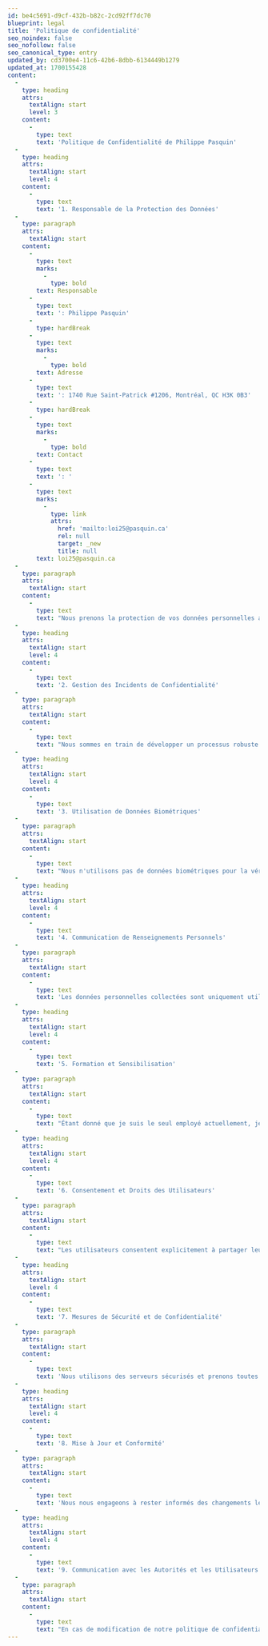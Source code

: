 ```yaml
---
id: be4c5691-d9cf-432b-b82c-2cd92ff7dc70
blueprint: legal
title: 'Politique de confidentialité'
seo_noindex: false
seo_nofollow: false
seo_canonical_type: entry
updated_by: cd3700e4-11c6-42b6-8dbb-6134449b1279
updated_at: 1700155428
content:
  -
    type: heading
    attrs:
      textAlign: start
      level: 3
    content:
      -
        type: text
        text: 'Politique de Confidentialité de Philippe Pasquin'
  -
    type: heading
    attrs:
      textAlign: start
      level: 4
    content:
      -
        type: text
        text: '1. Responsable de la Protection des Données'
  -
    type: paragraph
    attrs:
      textAlign: start
    content:
      -
        type: text
        marks:
          -
            type: bold
        text: Responsable
      -
        type: text
        text: ': Philippe Pasquin'
      -
        type: hardBreak
      -
        type: text
        marks:
          -
            type: bold
        text: Adresse
      -
        type: text
        text: ': 1740 Rue Saint-Patrick #1206, Montréal, QC H3K 0B3'
      -
        type: hardBreak
      -
        type: text
        marks:
          -
            type: bold
        text: Contact
      -
        type: text
        text: ': '
      -
        type: text
        marks:
          -
            type: link
            attrs:
              href: 'mailto:loi25@pasquin.ca'
              rel: null
              target: _new
              title: null
        text: loi25@pasquin.ca
  -
    type: paragraph
    attrs:
      textAlign: start
    content:
      -
        type: text
        text: "Nous prenons la protection de vos données personnelles au sérieux. Notre responsable s'assure que vos données sont traitées conformément à la législation en vigueur."
  -
    type: heading
    attrs:
      textAlign: start
      level: 4
    content:
      -
        type: text
        text: '2. Gestion des Incidents de Confidentialité'
  -
    type: paragraph
    attrs:
      textAlign: start
    content:
      -
        type: text
        text: "Nous sommes en train de développer un processus robuste pour enregistrer et gérer les incidents de confidentialité. Cela inclura des mesures rapides pour minimiser tout préjudice potentiel et une communication transparente avec la Commission et les personnes concernées en cas d'incident majeur."
  -
    type: heading
    attrs:
      textAlign: start
      level: 4
    content:
      -
        type: text
        text: '3. Utilisation de Données Biométriques'
  -
    type: paragraph
    attrs:
      textAlign: start
    content:
      -
        type: text
        text: "Nous n'utilisons pas de données biométriques pour la vérification ou la confirmation d'identité."
  -
    type: heading
    attrs:
      textAlign: start
      level: 4
    content:
      -
        type: text
        text: '4. Communication de Renseignements Personnels'
  -
    type: paragraph
    attrs:
      textAlign: start
    content:
      -
        type: text
        text: 'Les données personnelles collectées sont uniquement utilisées à des fins internes analytiques. Nous nous engageons à ne pas vendre ni partager vos informations personnelles sans votre consentement explicite.'
  -
    type: heading
    attrs:
      textAlign: start
      level: 4
    content:
      -
        type: text
        text: '5. Formation et Sensibilisation'
  -
    type: paragraph
    attrs:
      textAlign: start
    content:
      -
        type: text
        text: "Étant donné que je suis le seul employé actuellement, je m'engage personnellement à suivre les meilleures pratiques en matière de protection des données personnelles."
  -
    type: heading
    attrs:
      textAlign: start
      level: 4
    content:
      -
        type: text
        text: '6. Consentement et Droits des Utilisateurs'
  -
    type: paragraph
    attrs:
      textAlign: start
    content:
      -
        type: text
        text: "Les utilisateurs consentent explicitement à partager leurs données avec nous. Ils ont le droit d'accéder à leurs données, de les modifier ou de demander leur suppression à tout moment."
  -
    type: heading
    attrs:
      textAlign: start
      level: 4
    content:
      -
        type: text
        text: '7. Mesures de Sécurité et de Confidentialité'
  -
    type: paragraph
    attrs:
      textAlign: start
    content:
      -
        type: text
        text: 'Nous utilisons des serveurs sécurisés et prenons toutes les mesures nécessaires pour assurer la confidentialité de vos données. Les informations personnelles sont stockées dans notre CRM sécurisé.'
  -
    type: heading
    attrs:
      textAlign: start
      level: 4
    content:
      -
        type: text
        text: '8. Mise à Jour et Conformité'
  -
    type: paragraph
    attrs:
      textAlign: start
    content:
      -
        type: text
        text: 'Nous nous engageons à rester informés des changements législatifs et à mettre à jour notre politique de confidentialité en conséquence, en tenant nos clients informés des modifications.'
  -
    type: heading
    attrs:
      textAlign: start
      level: 4
    content:
      -
        type: text
        text: '9. Communication avec les Autorités et les Utilisateurs'
  -
    type: paragraph
    attrs:
      textAlign: start
    content:
      -
        type: text
        text: "En cas de modification de notre politique de confidentialité ou d'incident lié à la protection des données, nous communiquerons avec les autorités compétentes et informerons nos clients par courriel."
---
```

